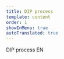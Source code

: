 ```yaml
---
title: DIP process
template: content
order: 1
showInMenu: true
autoTranslated: true
---
```


DIP process EN

